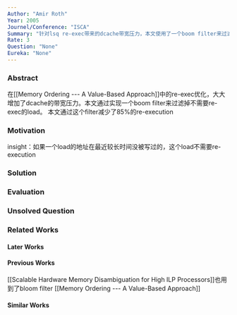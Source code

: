 ```yaml
---
Author: "Amir Roth"
Year: 2005
Journel/Conference: "ISCA"
Summary: "针对lsq re-exec带来的dcache带宽压力，本文使用了一个boom filter来过滤掉不需要re-exec的load"
Rate: 3
Question: "None"
Eureka: "None"
---
```

### Abstract
在[[Memory Ordering --- A Value-Based Approach]]中的re-exec优化，大大增加了dcache的带宽压力。本文通过实现一个boom filter来过滤掉不需要re-exec的load。
本文通过这个filter减少了85%的re-execution

### Motivation
insight：如果一个load的地址在最近较长时间没被写过的，这个load不需要re-execution

### Solution


### Evaluation


### Unsolved Question


### Related Works
#### Later Works

#### Previous Works
[[Scalable Hardware Memory Disambiguation for High ILP Processors]]也用到了bloom filter
[[Memory Ordering --- A Value-Based Approach]]
#### Similar Works
